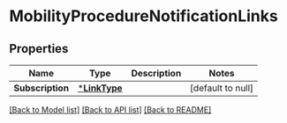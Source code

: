 # MobilityProcedureNotificationLinks

## Properties
Name | Type | Description | Notes
------------ | ------------- | ------------- | -------------
**Subscription** | [***LinkType**](LinkType.md) |  | [default to null]

[[Back to Model list]](../README.md#documentation-for-models) [[Back to API list]](../README.md#documentation-for-api-endpoints) [[Back to README]](../README.md)

